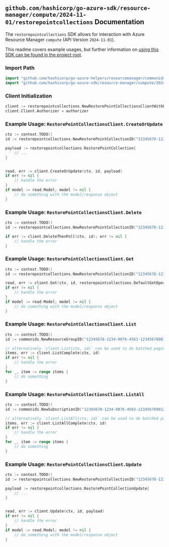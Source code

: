 
## `github.com/hashicorp/go-azure-sdk/resource-manager/compute/2024-11-01/restorepointcollections` Documentation

The `restorepointcollections` SDK allows for interaction with Azure Resource Manager `compute` (API Version `2024-11-01`).

This readme covers example usages, but further information on [using this SDK can be found in the project root](https://github.com/hashicorp/go-azure-sdk/tree/main/docs).

### Import Path

```go
import "github.com/hashicorp/go-azure-helpers/resourcemanager/commonids"
import "github.com/hashicorp/go-azure-sdk/resource-manager/compute/2024-11-01/restorepointcollections"
```


### Client Initialization

```go
client := restorepointcollections.NewRestorePointCollectionsClientWithBaseURI("https://management.azure.com")
client.Client.Authorizer = authorizer
```


### Example Usage: `RestorePointCollectionsClient.CreateOrUpdate`

```go
ctx := context.TODO()
id := restorepointcollections.NewRestorePointCollectionID("12345678-1234-9876-4563-123456789012", "example-resource-group", "restorePointCollectionName")

payload := restorepointcollections.RestorePointCollection{
	// ...
}


read, err := client.CreateOrUpdate(ctx, id, payload)
if err != nil {
	// handle the error
}
if model := read.Model; model != nil {
	// do something with the model/response object
}
```


### Example Usage: `RestorePointCollectionsClient.Delete`

```go
ctx := context.TODO()
id := restorepointcollections.NewRestorePointCollectionID("12345678-1234-9876-4563-123456789012", "example-resource-group", "restorePointCollectionName")

if err := client.DeleteThenPoll(ctx, id); err != nil {
	// handle the error
}
```


### Example Usage: `RestorePointCollectionsClient.Get`

```go
ctx := context.TODO()
id := restorepointcollections.NewRestorePointCollectionID("12345678-1234-9876-4563-123456789012", "example-resource-group", "restorePointCollectionName")

read, err := client.Get(ctx, id, restorepointcollections.DefaultGetOperationOptions())
if err != nil {
	// handle the error
}
if model := read.Model; model != nil {
	// do something with the model/response object
}
```


### Example Usage: `RestorePointCollectionsClient.List`

```go
ctx := context.TODO()
id := commonids.NewResourceGroupID("12345678-1234-9876-4563-123456789012", "example-resource-group")

// alternatively `client.List(ctx, id)` can be used to do batched pagination
items, err := client.ListComplete(ctx, id)
if err != nil {
	// handle the error
}
for _, item := range items {
	// do something
}
```


### Example Usage: `RestorePointCollectionsClient.ListAll`

```go
ctx := context.TODO()
id := commonids.NewSubscriptionID("12345678-1234-9876-4563-123456789012")

// alternatively `client.ListAll(ctx, id)` can be used to do batched pagination
items, err := client.ListAllComplete(ctx, id)
if err != nil {
	// handle the error
}
for _, item := range items {
	// do something
}
```


### Example Usage: `RestorePointCollectionsClient.Update`

```go
ctx := context.TODO()
id := restorepointcollections.NewRestorePointCollectionID("12345678-1234-9876-4563-123456789012", "example-resource-group", "restorePointCollectionName")

payload := restorepointcollections.RestorePointCollectionUpdate{
	// ...
}


read, err := client.Update(ctx, id, payload)
if err != nil {
	// handle the error
}
if model := read.Model; model != nil {
	// do something with the model/response object
}
```
